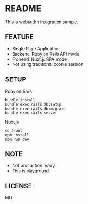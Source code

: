 # README

This is webauthn integration sample.

## FEATURE

 * Single Page Application
 * Backend: Ruby on Rails API mode
 * Fronend: Nuxt.js SPA mode
 * Not using traditional cookie session

## SETUP


Ruby on Rails
```
bundle install
bundle exec rails db:setup
bundle exec rails db:migrate
bundle exec rails server
```

Nuxt.js
```
cd front
npm install
npm run dev
```

## NOTE

 * Not production ready.
 * This is playground.

## LICENSE

MIT
